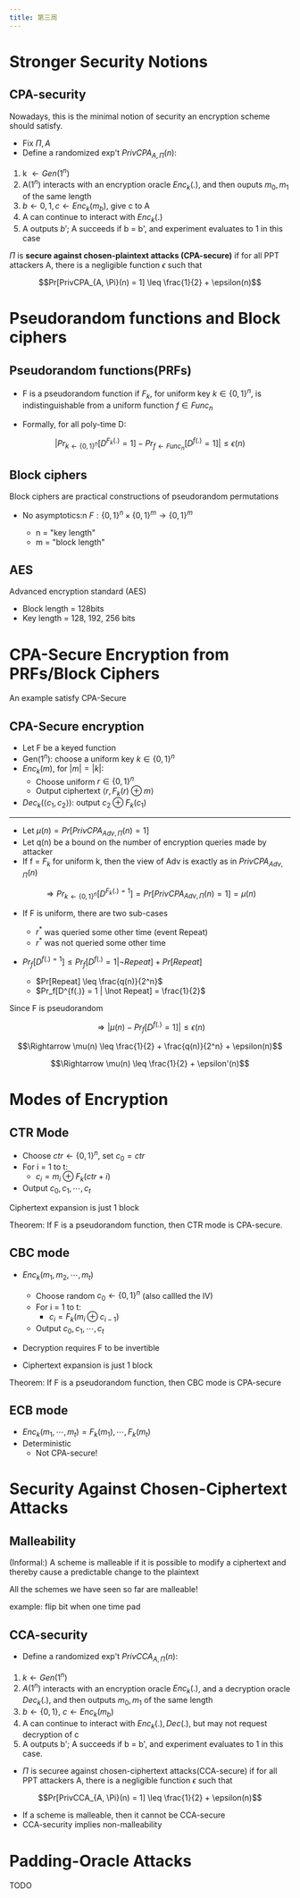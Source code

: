 ```yaml
---
title: 第三周
---
```


# Stronger Security Notions

## CPA-security

Nowadays, this is the minimal notion of security an encryption scheme should satisfy.

- Fix $\Pi, A$
- Define a randomized exp't $PrivCPA_{A, \Pi}(n)$:

1. k $\leftarrow Gen(1^n)$
2. A($1^n$) interacts with an encryption oracle $Enc_k(.)$, and then ouputs $m_0, m_1$ of the same length
3. $b \leftarrow {0, 1}, c \leftarrow Enc_k(m_b)$, give c to A
4. A can continue to interact with $Enc_k(.)$
5. A outputs $b'$; A succeeds if b = b', and experiment evaluates to 1 in this case

$\Pi$ is **secure against chosen-plaintext attacks (CPA-secure)** if for all PPT attackers A, there is a negligible function $\epsilon$ such that

$$Pr[PrivCPA_{A, \Pi}(n) = 1] \leq \frac{1}{2} + \epsilon(n)$$

# Pseudorandom functions and Block ciphers

## Pseudorandom functions(PRFs)

- F is a pseudorandom function if $F_k$, for uniform key $k \in \{0, 1\}^n$, is indistinguishable from a uniform function $f \in Func_n$

- Formally, for all poly-time D:

$$|Pr_{k \leftarrow \{0, 1\}^n}[D^{F_k(.)} = 1] - Pr_{f \leftarrow Func_n}[D^{f(.)} = 1]| \leq \epsilon(n)$$

## Block ciphers

Block ciphers are practical constructions of pseudorandom permutations

- No asymptotics:n $F: \{0, 1\}^n \times \{0, 1\}^m \rightarrow \{0, 1\}^m$

    - n = "key length"
    - m = "block length"

## AES

Advanced encryption standard (AES)

- Block length = 128bits
- Key length = 128, 192, 256 bits

# CPA-Secure Encryption from PRFs/Block Ciphers

An example satisfy CPA-Secure

## CPA-Secure encryption
- Let F be a keyed function
- Gen($1^n$): choose a uniform key $k \in \{0, 1\}^n$
- $Enc_k(m)$, for $|m| = |k|$:
  - Choose uniform $r \in \{0, 1\}^n$
  - Output ciphertext $\langle r, F_k(r) \oplus m \rangle$
- $Dec_k(\langle c_1, c_2 \rangle)$: output $c_2 \oplus F_k(c_1)$

---

- Let $\mu(n) = Pr[PrivCPA_{Adv, \Pi}(n) = 1]$
- Let q(n) be a bound on the number of encryption queries made by attacker
- If f = $F_k$ for uniform k, then the view of Adv is exactly as in $PrivCPA_{Adv, \Pi}(n)$

$$\Rightarrow Pr_{k \leftarrow \{0, 1\}^n}[D^{F_k(.) = 1}] = Pr[PrivCPA_{Adv, \Pi}(n) = 1] = \mu(n)$$

- If F is uniform, there are two sub-cases
  - $r^*$ was queried some other time (event Repeat)
  - $r^*$ was not queried some other time

- $Pr_f[D^{f(.) = 1}] \leq Pr_f[D^{f(.)} = 1 | \lnot Repeat] + Pr[Repeat]$
  - $Pr[Repeat] \leq \frac{q(n)}{2^n}$
  - $Pr_f[D^{f(.)} = 1 | \lnot Repeat] = \frac{1}{2}$

Since F is pseudorandom

$$\Rightarrow |\mu(n) - Pr_f[D^{f(.)} = 1]| \leq \epsilon(n)$$

$$\Rightarrow \mu(n) \leq \frac{1}{2} + \frac{q(n)}{2^n} + \epsilon(n)$$

$$\Rightarrow \mu(n) \leq \frac{1}{2} + \epsilon'(n)$$

# Modes of Encryption

## CTR Mode

- Choose $ctr \leftarrow \{0, 1\}^n$, set $c_0 = ctr$
- For i = 1 to t:
  - $c_i = m_i \oplus F_k(ctr + i)$
- Output $c_0, c_1, \cdots, c_t$

Ciphertext expansion is just 1 block

Theorem: If F is a pseudorandom function, then CTR mode is CPA-secure.

## CBC mode

- $Enc_k(m_1, m_2, \cdots, m_t)$
  - Choose random $c_0 \leftarrow \{0, 1\}^n$ (also callled the IV)
  - For i = 1 to t:
    - $c_i = F_k(m_i \oplus c_{i-1})$
  - Output $c_0, c_1, \cdots, c_t$

- Decryption requires F to be invertible
- Ciphertext expansion is just 1 block

Theorem: If F is a pseudorandom function, then CBC mode is CPA-secure

## ECB mode

- $Enc_k(m_1, \cdots, m_t) = F_k(m_1), \cdots, F_k(m_t)$
- Deterministic
  - Not CPA-secure!

# Security Against Chosen-Ciphertext Attacks

## Malleability

(Informal:) A scheme is malleable if it is possible to modify a ciphertext and thereby cause a predictable change to the plaintext

All the schemes we have seen so far are malleable!

example: flip bit when one time pad

## CCA-security

- Define a randomized exp't $PrivCCA_{A, \Pi}(n):$
1. $k \leftarrow Gen(1^n)$
2. $A(1^n)$ interacts with an encryption oracle $Enc_k(.)$, and a decryption oracle $Dec_k(.)$, and then outputs $m_0, m_1$ of the same length
3. $b \leftarrow \{0, 1\}$, $c \leftarrow Enc_k(m_b)$
4. A can continue to interact with $Enc_k(.), Dec(.)$, but may not request decryption of c
5. A outputs b'; A succeeds if b = b', and experiment evaluates to 1 in this case.

- $\Pi$ is securee against chosen-ciphertext attacks(CCA-secure) if for all PPT attackers A, there is a negligible function $\epsilon$ such that

$$Pr[PrivCCA_{A, \Pi}(n) = 1] \leq \frac{1}{2} + \epsilon(n)$$

- If a scheme is malleable, then it cannot be CCA-secure
- CCA-security implies non-malleability

# Padding-Oracle Attacks

TODO